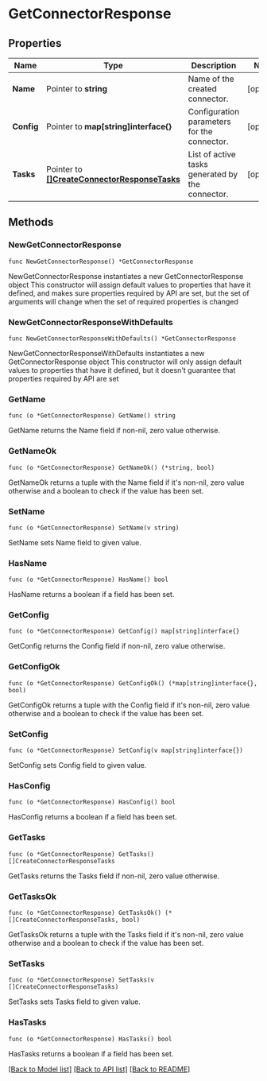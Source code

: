 # GetConnectorResponse

## Properties

Name | Type | Description | Notes
------------ | ------------- | ------------- | -------------
**Name** | Pointer to **string** | Name of the created connector. | [optional] 
**Config** | Pointer to **map[string]interface{}** | Configuration parameters for the connector. | [optional] 
**Tasks** | Pointer to [**[]CreateConnectorResponseTasks**](CreateConnectorResponseTasks.md) | List of active tasks generated by the connector. | [optional] 

## Methods

### NewGetConnectorResponse

`func NewGetConnectorResponse() *GetConnectorResponse`

NewGetConnectorResponse instantiates a new GetConnectorResponse object
This constructor will assign default values to properties that have it defined,
and makes sure properties required by API are set, but the set of arguments
will change when the set of required properties is changed

### NewGetConnectorResponseWithDefaults

`func NewGetConnectorResponseWithDefaults() *GetConnectorResponse`

NewGetConnectorResponseWithDefaults instantiates a new GetConnectorResponse object
This constructor will only assign default values to properties that have it defined,
but it doesn't guarantee that properties required by API are set

### GetName

`func (o *GetConnectorResponse) GetName() string`

GetName returns the Name field if non-nil, zero value otherwise.

### GetNameOk

`func (o *GetConnectorResponse) GetNameOk() (*string, bool)`

GetNameOk returns a tuple with the Name field if it's non-nil, zero value otherwise
and a boolean to check if the value has been set.

### SetName

`func (o *GetConnectorResponse) SetName(v string)`

SetName sets Name field to given value.

### HasName

`func (o *GetConnectorResponse) HasName() bool`

HasName returns a boolean if a field has been set.

### GetConfig

`func (o *GetConnectorResponse) GetConfig() map[string]interface{}`

GetConfig returns the Config field if non-nil, zero value otherwise.

### GetConfigOk

`func (o *GetConnectorResponse) GetConfigOk() (*map[string]interface{}, bool)`

GetConfigOk returns a tuple with the Config field if it's non-nil, zero value otherwise
and a boolean to check if the value has been set.

### SetConfig

`func (o *GetConnectorResponse) SetConfig(v map[string]interface{})`

SetConfig sets Config field to given value.

### HasConfig

`func (o *GetConnectorResponse) HasConfig() bool`

HasConfig returns a boolean if a field has been set.

### GetTasks

`func (o *GetConnectorResponse) GetTasks() []CreateConnectorResponseTasks`

GetTasks returns the Tasks field if non-nil, zero value otherwise.

### GetTasksOk

`func (o *GetConnectorResponse) GetTasksOk() (*[]CreateConnectorResponseTasks, bool)`

GetTasksOk returns a tuple with the Tasks field if it's non-nil, zero value otherwise
and a boolean to check if the value has been set.

### SetTasks

`func (o *GetConnectorResponse) SetTasks(v []CreateConnectorResponseTasks)`

SetTasks sets Tasks field to given value.

### HasTasks

`func (o *GetConnectorResponse) HasTasks() bool`

HasTasks returns a boolean if a field has been set.


[[Back to Model list]](../README.md#documentation-for-models) [[Back to API list]](../README.md#documentation-for-api-endpoints) [[Back to README]](../README.md)


